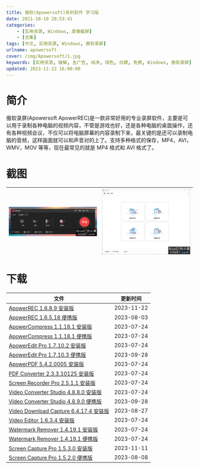 ```yaml
---
title: 傲软(Apowersoft)系列软件 学习版
date: 2021-10-10 20:53:41
categories:
    - [实用资源, Windows, 录像截屏]
    - [合集]
tags: [中文, 实用资源, Windows, 傲软录屏]
urlname: apowersoft
cover: /img/Apowersoft/1.jpg
keywords: [实用资源, 破解, 去广告, 纯净, 绿色, 白嫖, 免费, Windows, 傲软录屏]
updated: 2023-11-22 16:00:00
---
```


# 简介

傲软录屏(Apowersoft ApowerREC)是一款非常好用的专业录屏软件，主要是可以用于录制各种电脑的视频内容，不管是游戏也好，还是各种电脑的桌面操作，还有各种视频会议，不仅可以将电脑屏幕的内容录制下来，最关键的是还可以录制电脑的音频，这样画面就可以和声音对的上了。支持多种格式的保存，MP4，AVI，WMV，MOV 等等，现在最常见的就是 MP4 格式和 AVI 格式了。

# 截图

| ![](/img/Apowersoft/3.jpg) | ![](/img/Apowersoft/4.jpg) |
| :------------------------: | :------------------------: |

# 下载

| 文件                                                                                                                           | 更新时间   |
| ------------------------------------------------------------------------------------------------------------------------------ | ---------- |
| [ApowerREC 1.6.8.9 安装版](/download/index.html?f=ApowerREC-1.6.8.9.zip)                                                       | 2023-11-22 |
| [ApowerREC 1.6.5.18 便携版](/download/index.html?f=ApowerREC-1.6.5.18-Portable.zip)                                            | 2023-08-03 |
| [ApowerCompress 1.1.18.1 安装版](/download/index.html?f=Apowersoft-ApowerCompress-1.1.18.1.zip)                                | 2023-07-24 |
| [ApowerCompress 1.1.18.1 便携版](/download/index.html?f=Apowersoft-ApowerCompress-1.1.18.1-Portable.zip)                       | 2023-07-24 |
| [ApowerEdit Pro 1.7.10.2 安装版](/download/index.html?f=Apowersoft-ApowerEdit-Pro-1.7.10.2.zip)                                | 2023-07-24 |
| [ApowerEdit Pro 1.7.10.3 便携版](/download/index.html?f=Apowersoft-Apoweredit-1.7.10.3-Portable.zip)                           | 2023-09-28 |
| [ApowerPDF 5.4.2.0005 安装版](/download/index.html?f=Apowersoft-ApowerPDF-5.4.2.0005.zip)                                      | 2023-07-24 |
| [PDF Converter 2.3.3.10125 安装版](/download/index.html?f=Apowersoft-PDF-Converter-2.3.3.10125.zip)                            | 2023-07-24 |
| [Screen Recorder Pro 2.5.1.1 安装版](/download/index.html?f=Apowersoft-Screen-Recorder-Pro-2.5.1.1.zip)                        | 2023-07-24 |
| [Video Converter Studio 4.8.8.0 安装版](/download/index.html?f=Apowersoft-Video-Converter-Studio-4.8.8.0.zip)                  | 2023-07-24 |
| [Video Converter Studio 4.8.9.0 便携版](/download/index.html?f=Apowersoft-Video-Converter-Studio-4.8.9.0-Portable.zip)         | 2023-09-28 |
| [Video Download Capture 6.4.17.4 安装版](/download/index.html?f=Apowersoft-Video-Download-Capture-6.4.17.4-Build-08152023.zip) | 2023-08-27 |
| [Video Editor 1.6.3.4 安装版](/download/index.html?f=Apowersoft-Video-Editor-1.6.3.4.zip)                                      | 2023-07-24 |
| [Watermark Remover 1.4.19.1 安装版](/download/index.html?f=Apowersoft-Watermark-Remover-1.4.19.1.zip)                          | 2023-07-24 |
| [Watermark Remover 1.4.19.1 便携版](/download/index.html?f=Apowersoft-Watermark-Remover-1.4.19.1-Portable.zip)                 | 2023-07-24 |
| [Screen Capture Pro 1.5.3.0 安装版](/download/index.html?f=Apowersoft-Screen-Capture-Pro-1.5.3.0.zip)                          | 2023-11-11 |
| [Screen Capture Pro 1.5.2.0 便携版](/download/index.html?f=Apowersoft-Screen-Capture-1.5.2.0-Portable.zip)                     | 2023-08-08 |
